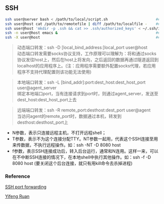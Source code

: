 ## SSH

```bash
ssh user@server bash < /path/to/local/script.sh                      ## 在远程机器上运行一段脚本（不必把脚本拷贝到远程机器上)
ssh user@host cat /path/to/remotefile | diff /path/to/localfile -    ## 比较一个远程文件个一个本地文件
ssh user@host 'mkdir -p .ssh && cat >> .ssh/authorized_keys' < ~/.ssh/id_rsa.pub 
ssh -n user@host emacs &                                             ## 在本地运行远端的应用程序
ssh -X user@host                                                     ## 用这种方式登录host，就可以在本地执行host上的GUI程序。
```

> 动态端口转发：ssh -D [local_bind_address:]local_port user@host  
> 动态端口转发需要socks协议支持，工作原理可以理解为：将<dest IP>和<data packet>通过socks协议发往host上，然后在host上将<data packet>发向<dest IP>，之后返回的数据再通过隧道返回到localhost的应用程序上。(注：应用程序需要额外配置socks代理，若应用程序不支持代理配置则该功能无法使用)

> 本地端口转发：ssh -L [bind_addr]:port:dest_host:dest_host_port user@agent_server  
> 绑定本地端口port，当有连接请求到port时，则通过agent_server，发送至dest_host:dest_host_port上去

> 远端端口转发：ssh -R remote_port:desthost:dest_port user@agent  
> 当访问agent的remote_port时，数据通过本机，转发到desthost:desthost_port上


* N参数，表示只连接远程主机，不打开远程shell；
* T参数，表示不为这个连接分配TTY。NT参数一起用，代表这个SSH连接至用来传数据，不执行远程操作。如：ssh -NT -D 8080 host
* f参数，表示SSH连接成功后，转入后台运行，通常和N连用。这样一来，可以在不中断SSH连接的情况下，在本地shell中执行其他操作。如：ssh -f -D 8080 host (要关闭这个后台连接，就只有用kill命令去杀掉进程)

### Reference
[SSH port forwarding](http://www.liugj.com/2013/04/SSH-port-forwarding)  

[Yifeng Ruan](http://www.ruanyifeng.com/blog/2011/12/ssh_port_forwarding.html)
